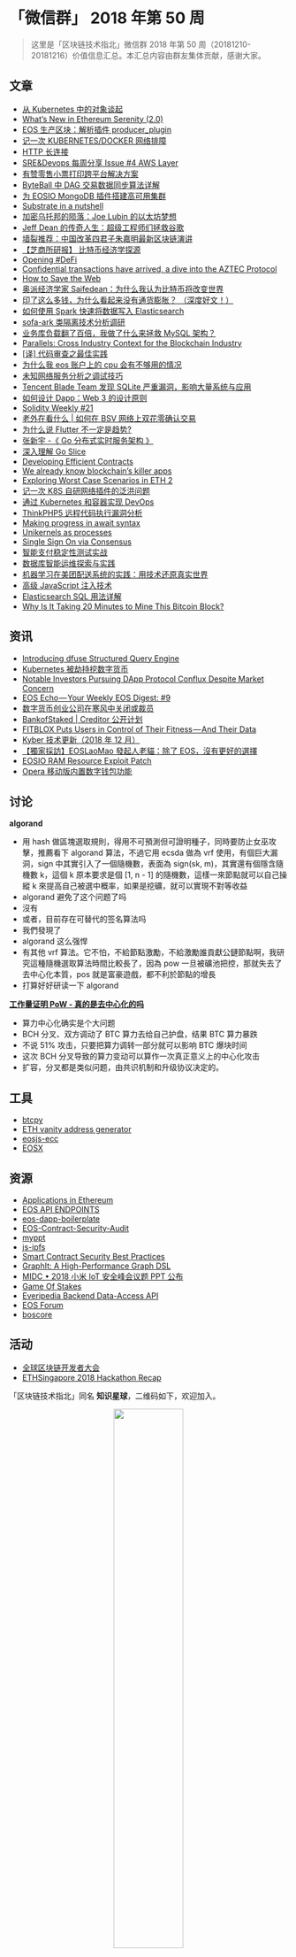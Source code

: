 # 「微信群」 2018 年第 50 周

> 这里是「区块链技术指北」微信群 2018 年第 50 周（20181210-20181216）价值信息汇总。本汇总内容由群友集体贡献，感谢大家。

## 文章

* [从 Kubernetes 中的对象谈起](https://bbs.chainon.io/d/2256-kubernetes)
* [What’s New in Ethereum Serenity (2.0)](https://bbs.chainon.io/d/2258-what-s-new-in-ethereum-serenity-2-0)
* [EOS 生产区块：解析插件 producer_plugin](https://bbs.chainon.io/d/2259-eos-producer-plugin)
* [记一次 KUBERNETES/DOCKER 网络排障](https://bbs.chainon.io/d/2260-kubernetes-docker)
* [HTTP 长连接](https://bbs.chainon.io/d/2261-http)
* [SRE&Devops 每周分享 Issue #4 AWS Layer](https://bbs.chainon.io/d/2262-sre-devops-issue-4-aws-layer)
* [有赞零售小票打印跨平台解决方案](https://bbs.chainon.io/d/2263-youzan)
* [ByteBall 中 DAG 交易数据同步算法详解](https://bbs.chainon.io/d/2265-byteball-dag)
* [为 EOSIO MongoDB 插件搭建高可用集群](https://bbs.chainon.io/d/2268-eosio-mongodb)
* [Substrate in a nutshell](https://bbs.chainon.io/d/2269-substrate-in-a-nutshell)
* [加密乌托邦的陨落：Joe Lubin 的以太坊梦想](https://bbs.chainon.io/d/2271-joe-lubin)
* [Jeff Dean 的传奇人生：超级工程师们拯救谷歌](https://bbs.chainon.io/d/2272-jeff-dean)
* [墙裂推荐：中国改革四君子朱嘉明最新区块链演讲](https://bbs.chainon.io/d/2275-blockchain)
* [【芝商所研报】 比特币经济学探源](https://bbs.chainon.io/d/2276-bitcoin)
* [Opening #DeFi](https://bbs.chainon.io/d/2277-opening-defi)
* [Confidential transactions have arrived, a dive into the AZTEC Protocol](https://bbs.chainon.io/d/2278-confidential-transactions-have-arrived-a-dive-into-the-aztec-protocol)
* [How to Save the Web](https://bbs.chainon.io/d/2279-how-to-save-the-web)
* [奥派经济学家 Saifedean：为什么我认为比特币将改变世界](https://bbs.chainon.io/d/2280-saifedean)
* [印了这么多钱，为什么看起来没有通货膨胀？ （深度好文！）](https://bbs.chainon.io/d/2281-money)
* [如何使用 Spark 快速将数据写入 Elasticsearch](https://bbs.chainon.io/d/2283-spark-elasticsearch)
* [sofa-ark 类隔离技术分析调研](https://bbs.chainon.io/d/2284-sofa-ark)
* [业务库负载翻了百倍，我做了什么来拯救 MySQL 架构？](https://bbs.chainon.io/d/2285-mysql)
* [Parallels: Cross Industry Context for the Blockchain Industry](https://bbs.chainon.io/d/2286-parallels-cross-industry-context-for-the-blockchain-industry)
* [[译] 代码审查之最佳实践](https://bbs.chainon.io/d/2290-code)
* [为什么我 eos 账户上的 cpu 会有不够用的情况](https://bbs.chainon.io/d/2291-eos-cpu)
* [未知网络服务分析之调试技巧](https://bbs.chainon.io/d/2292-debug)
* [Tencent Blade Team 发现 SQLite 严重漏洞，影响大量系统与应用](https://bbs.chainon.io/d/2294-tencent-blade-team-sqlite)
* [如何设计 Dapp：Web 3 的设计原则](https://bbs.chainon.io/d/2295-dapp-web-3)
* [Solidity Weekly #21](https://bbs.chainon.io/d/2300-solidity-weekly-21)
* [老外在看什么 | 如何在 BSV 网络上双花零确认交易](https://bbs.chainon.io/d/2301-bsv)
* [为什么说 Flutter 不一定是趋势?](https://bbs.chainon.io/d/2302-flutter)
* [张新宇 -《 Go 分布式实时服务架构 》](https://bbs.chainon.io/d/2303-go)
* [深入理解 Go Slice](https://bbs.chainon.io/d/2304-go-slice)
* [Developing Efficient Contracts](https://bbs.chainon.io/d/2306-developing-efficient-contracts)
* [We already know blockchain’s killer apps](https://bbs.chainon.io/d/2307-we-already-know-blockchain-s-killer-apps)
* [Exploring Worst Case Scenarios in ETH 2](https://bbs.chainon.io/d/2308-exploring-worst-case-scenarios-in-eth-2)
* [记一次 K8S 自研网络插件的泛洪问题](https://bbs.chainon.io/d/2309-k8s)
* [通过 Kubernetes 和容器实现 DevOps](https://bbs.chainon.io/d/2313-kubernetes-devops)
* [ThinkPHP5 远程代码执行漏洞分析](https://bbs.chainon.io/d/2314-thinkphp5)
* [Making progress in await syntax](https://bbs.chainon.io/d/2317-making-progress-in-await-syntax)
* [Unikernels as processes](https://bbs.chainon.io/d/2319-unikernels-as-processes)
* [Single Sign On via Consensus](https://bbs.chainon.io/d/2321-single-sign-on-via-consensus)
* [智能支付稳定性测试实战](https://bbs.chainon.io/d/2322-pay)
* [数据库智能运维探索与实践](https://bbs.chainon.io/d/2323-database)
* [机器学习在美团配送系统的实践：用技术还原真实世界](https://bbs.chainon.io/d/2324-machine-learning)
* [高级 JavaScript 注入技术](https://bbs.chainon.io/d/2326-javascript)
* [Elasticsearch SQL 用法详解](https://bbs.chainon.io/d/2329-elasticsearch-sql)
* [Why Is It Taking 20 Minutes to Mine This Bitcoin Block?](https://bbs.chainon.io/d/2333-why-is-it-taking-20-minutes-to-mine-this-bitcoin-block)

## 资讯

* [Introducing dfuse Structured Query Engine](https://bbs.chainon.io/d/2257-introducing-dfuse-structured-query-engine)
* [Kubernetes 被劫持挖数字货币](https://bbs.chainon.io/d/2264-kubernetes)
* [Notable Investors Pursuing DApp Protocol Conflux Despite Market Concern](https://bbs.chainon.io/d/2266-notable-investors-pursuing-dapp-protocol-conflux-despite-market-concern)
* [EOS Echo — Your Weekly EOS Digest: #9](https://bbs.chainon.io/d/2282-eos-echo-your-weekly-eos-digest-9)
* [数字货币创业公司在寒风中关闭或裁员](https://bbs.chainon.io/d/2287-crypto)
* [BankofStaked | Creditor 公开计划](https://bbs.chainon.io/d/2293-bankofstaked-creditor)
* [FITBLOX Puts Users in Control of Their Fitness — And Their Data](https://bbs.chainon.io/d/2299-fitblox-puts-users-in-control-of-their-fitness-and-their-data)
* [Kyber 技术更新（2018 年 12 月）](https://bbs.chainon.io/d/2311-kyber-2018-12)
* [【獨家採訪】EOSLaoMao 發起人老貓：除了 EOS，沒有更好的選擇](https://bbs.chainon.io/d/2312-eoslaomao-eos)
* [EOSIO RAM Resource Exploit Patch](https://bbs.chainon.io/d/2318-eosio-ram-resource-exploit-patch)
* [Opera 移动版内置数字钱包功能](https://bbs.chainon.io/d/2330-opera)

## 讨论

**algorand**

* 用 hash 做區塊選取規則，得用不可預測但可證明種子，同時要防止女巫攻擊，推薦看下 algorand 算法，不過它用 ecsda 做為 vrf 使用，有個巨大漏洞，sign 中其實引入了一個隨機數，表面為 sign(sk,  m)，其實還有個隱含隨機數 k，這個 k 原本要求是個 [1, n - 1] 的隨機數，這樣一來節點就可以自己操縱 k 來提高自己被選中概率，如果是挖礦，就可以實現不對等收益
* algorand 避免了这个问题了吗
* 沒有
* 或者，目前存在可替代的签名算法吗
* 我們發現了
* algorand 这么强悍
* 有其他 vrf 算法。它不怕，不給節點激勵，不給激勵誰貢獻公鏈節點啊，我研究這種隨機選取算法時間比較長了，因為 pow 一旦被礦池把控，那就失去了去中心化本質，pos 就是富豪遊戲，都不利於節點的增長
* 打算好好研读一下 algorand

**[工作量证明 PoW - 真的是去中心化的吗](https://mp.weixin.qq.com/s/Dbq6_imbrdl_RnF0MBo6_g)**

* 算力中心化确实是个大问题
* BCH 分叉、双方调动了 BTC 算力去给自己护盘，结果 BTC 算力暴跌
* 不说 51% 攻击，只要把算力调转一部分就可以影响 BTC 爆块时间
* 这次 BCH 分叉导致的算力变动可以算作一次真正意义上的中心化攻击
* 扩容，分叉都是类似问题，由共识机制和升级协议决定的。

## 工具

* [btcpy](https://bbs.chainon.io/d/2297-btcpy)
* [ETH vanity address generator](https://bbs.chainon.io/d/2310-eth-vanity-address-generator)
* [eosjs-ecc](https://bbs.chainon.io/d/2315-eosjs-ecc)
* [EOSX](https://bbs.chainon.io/d/2316-eosx)

## 资源

* [Applications in Ethereum](https://bbs.chainon.io/d/2267-applications-in-ethereum)
* [EOS API ENDPOINTS](https://bbs.chainon.io/d/2270-eos-api-endpoints)
* [eos-dapp-boilerplate](https://bbs.chainon.io/d/2273-eos-dapp-boilerplate)
* [EOS-Contract-Security-Audit](https://bbs.chainon.io/d/2274-eos-contract-security-audit)
* [myppt](https://bbs.chainon.io/d/2288-myppt)
* [js-ipfs](https://bbs.chainon.io/d/2289-js-ipfs)
* [Smart Contract Security Best Practices](https://bbs.chainon.io/d/2298-smart-contract-security-best-practices)
* [GraphIt: A High-Performance Graph DSL](https://bbs.chainon.io/d/2305-graphit-a-high-performance-graph-dsl)
* [MIDC • 2018 小米 IoT 安全峰会议题 PPT 公布](https://bbs.chainon.io/d/2325-midc-2018-iot-ppt)
* [Game Of Stakes](https://bbs.chainon.io/d/2327-game-of-stakes)
* [Everipedia Backend Data-Access API](https://bbs.chainon.io/d/2328-everipedia-backend-data-access-api)
* [EOS Forum](https://bbs.chainon.io/d/2331-eos-forum)
* [boscore](https://bbs.chainon.io/d/2332-boscore)

## 活动

* [全球区块链开发者大会](https://bbs.chainon.io/d/2296-gbdc)
* [ETHSingapore 2018 Hackathon Recap](https://bbs.chainon.io/d/2320-ethsingapore-2018-hackathon-recap)

「区块链技术指北」同名 **知识星球**，二维码如下，欢迎加入。

<div align=center><img width="50%" height="50%" src="https://raw.githubusercontent.com/BlockchainOne/WeChat/master/images/ZSXQ.jpg"/></div>

「区块链技术指北」相关资讯渠道：

* 「区块链技术指北」同名知识星球，[https://t.xiaomiquan.com/ZRbmaU3](https://t.xiaomiquan.com/ZRbmaU3)
* 官网，[https://chainon.io](https://chainon.io)
* 官方博客，[https://blog.chainon.io](https://blog.chainon.io)
* 官方社区，[https://bbs.chainon.io](https://bbs.chainon.io)
* Telegram Channel，[https://t.me/BlockchainAge](https://t.me/BlockchainAge)
* Telegram Group，[https://t.me/bcage](https://t.me/bcage)
* Twitter，[https://twitter.com/bcageone](https://twitter.com/bcageone)
* Facebook，[https://www.facebook.com/chainone.org](https://www.facebook.com/chainone.org)
* 新浪微博，[https://weibo.com/BlockchainAge](https://weibo.com/BlockchainAge)

同时，本系列文章会在以下渠道同步更新，欢迎关注：

* 「区块链技术指北」同名微信公众号（微信号：BlockchainAge）
* 官方博客，[https://blog.chainon.io](https://blog.chainon.io)
* 知乎专栏，[https://zhuanlan.zhihu.com/robinwen](https://zhuanlan.zhihu.com/robinwen)
* 简书，[https://www.jianshu.com/c/a37698a12ba9](https://www.jianshu.com/c/a37698a12ba9)
* Steemit，[https://steemit.com/@chainone](https://steemit.com/@chainone)
* Medium，[https://medium.com/@chainone.org](https://medium.com/@chainone.org)
* 币乎，[https://bihu.com/people/345886](https://bihu.com/people/345886)
* 掘金，[robinwen@juejin.im](https://juejin.im/user/5673ccae60b2260ee435f89a/posts)

原创不易，读者可以通过如下途径打赏，虚拟货币、美元、法币均支持。

* BTC: 1HRZ7og2KjqpP3v3jskgueNu64kJrFU8GD
* ERC20 Token: 0x5c8DEB48dC08b5dC60A0290B718690a801509Dd1
* PayPal: [https://www.paypal.me/robinwen](https://www.paypal.me/robinwen)
* 微信打赏二维码

<div align=center><img width="50%" height="50%" src="https://raw.githubusercontent.com/BlockchainOne/WeChat/master/images/WeChat.jpg"/></div>

–EOF–

版权声明：[自由转载-非商用-非衍生-保持署名（创意共享4.0许可证）](http://creativecommons.org/licenses/by-nc-nd/4.0/deed.zh)